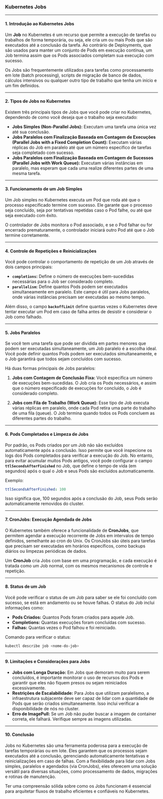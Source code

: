 ### Kubernetes Jobs

---

#### 1. **Introdução ao Kubernetes Jobs**

Um **Job** no Kubernetes é um recurso que permite a execução de tarefas ou trabalhos de forma temporária, ou seja, ele cria um ou mais Pods que são executados até a conclusão da tarefa. Ao contrário de Deployments, que são usados para manter um conjunto de Pods em execução contínua, um Job termina assim que os Pods associados completam sua execução com sucesso.

Os Jobs são frequentemente utilizados para tarefas como processamento em lote (batch processing), scripts de migração de banco de dados, cálculos intensivos ou qualquer outro tipo de trabalho que tenha um início e um fim definidos.

---

#### 2. **Tipos de Jobs no Kubernetes**

Existem três principais tipos de Jobs que você pode criar no Kubernetes, dependendo de como você deseja que o trabalho seja executado:

- **Jobs Simples (Non-Parallel Jobs):** Executam uma tarefa uma única vez até sua conclusão.
- **Jobs Paralelos com Finalização Baseada em Contagem de Execuções (Parallel Jobs with a Fixed Completion Count):** Executam várias réplicas do Job em paralelo até que um número específico de tarefas seja completado com sucesso.
- **Jobs Paralelos com Finalização Baseada em Contagem de Sucessos (Parallel Jobs with Work Queue):** Executam várias instâncias em paralelo, mas esperam que cada uma realize diferentes partes de uma mesma tarefa.

---

#### 3. **Funcionamento de um Job Simples**

Um Job simples no Kubernetes executa um Pod que roda até que o processo especificado termine com sucesso. Ele garante que o processo seja concluído, seja por tentativas repetidas caso o Pod falhe, ou até que seja executado com êxito.

O controlador de Jobs monitora o Pod associado, e se o Pod falhar ou for encerrado prematuramente, o controlador iniciará outro Pod até que o Job termine corretamente.

---

#### 4. **Controle de Repetições e Reinicializações**

Você pode controlar o comportamento de repetição de um Job através de dois campos principais:

- **`completions`:** Define o número de execuções bem-sucedidas necessárias para o Job ser considerado completo.
- **`parallelism`:** Define quantos Pods podem ser executados simultaneamente em paralelo. Este campo é útil para Jobs paralelos, onde várias instâncias precisam ser executadas ao mesmo tempo.

Além disso, o campo **`backoffLimit`** define quantas vezes o Kubernetes deve tentar executar um Pod em caso de falha antes de desistir e considerar o Job como falhado.

---

#### 5. **Jobs Paralelos**

Se você tem uma tarefa que pode ser dividida em partes menores que podem ser executadas simultaneamente, um Job paralelo é a escolha ideal. Você pode definir quantos Pods podem ser executados simultaneamente, e o Job garantirá que todos sejam concluídos com sucesso.

Há duas formas principais de Jobs paralelos:

1. **Jobs com Contagem de Conclusão Fixa:** Você especifica um número de execuções bem-sucedidas. O Job cria os Pods necessários, e assim que o número especificado de execuções for concluído, o Job é considerado completo.
   
2. **Jobs com Fila de Trabalho (Work Queue):** Esse tipo de Job executa várias réplicas em paralelo, onde cada Pod retira uma parte do trabalho de uma fila (queue). O Job termina quando todos os Pods concluem as diferentes partes do trabalho.

---

#### 6. **Pods Completados e Limpeza de Jobs**

Por padrão, os Pods criados por um Job não são excluídos automaticamente após a conclusão. Isso permite que você inspecione os logs dos Pods completados para verificar a execução do Job. No entanto, para evitar acumular muitos Pods antigos, você pode configurar o campo **`ttlSecondsAfterFinished`** no Job, que define o tempo de vida (em segundos) após o qual o Job e seus Pods são excluídos automaticamente.

Exemplo:

```yaml
ttlSecondsAfterFinished: 100
```

Isso significa que, 100 segundos após a conclusão do Job, seus Pods serão automaticamente removidos do cluster.

---

#### 7. **CronJobs: Execução Agendada de Jobs**

O Kubernetes também oferece a funcionalidade de **CronJobs**, que permitem agendar a execução recorrente de Jobs em intervalos de tempo definidos, semelhante ao cron do Unix. Os CronJobs são úteis para tarefas que precisam ser executadas em horários específicos, como backups diários ou limpezas periódicas de dados.

Um **CronJob** cria Jobs com base em uma programação, e cada execução é tratada como um Job normal, com os mesmos mecanismos de controle e repetição.

---

#### 8. **Status de um Job**

Você pode verificar o status de um Job para saber se ele foi concluído com sucesso, se está em andamento ou se houve falhas. O status do Job inclui informações como:

- **Pods Criados:** Quantos Pods foram criados para aquele Job.
- **Completions:** Quantas execuções foram concluídas com sucesso.
- **Falhas:** Quantas vezes o Pod falhou e foi reiniciado.

Comando para verificar o status:

```bash
kubectl describe job <nome-do-job>
```

---

#### 9. **Limitações e Considerações para Jobs**

- **Jobs com Longa Duração:** Em Jobs que demoram muito para serem concluídos, é importante monitorar o uso de recursos dos Pods e garantir que eles não fiquem presos ou sejam reiniciados excessivamente.
- **Restrições de Escalabilidade:** Para Jobs que utilizam paralelismo, a infraestrutura subjacente deve ser capaz de lidar com a quantidade de Pods que serão criados simultaneamente. Isso inclui verificar a disponibilidade de nós no cluster.
- **Erro de ImagePull:** Se um Job não puder buscar a imagem de container correta, ele falhará. Verifique sempre as imagens utilizadas.

---

#### 10. **Conclusão**

Jobs no Kubernetes são uma ferramenta poderosa para a execução de tarefas temporárias ou em lote. Eles garantem que os processos sejam executados até a conclusão, gerenciando automaticamente tentativas e reinicializações em caso de falhas. Com a flexibilidade para lidar com Jobs simples, paralelos e agendados (via CronJobs), eles oferecem uma solução versátil para diversas situações, como processamento de dados, migrações e rotinas de manutenção.

Ter uma compreensão sólida sobre como os Jobs funcionam é essencial para arquitetar fluxos de trabalho eficientes e confiáveis no Kubernetes.